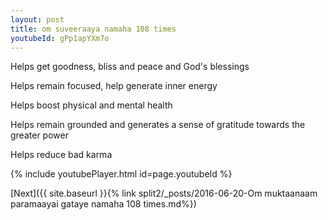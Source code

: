 ```yaml
---
layout: post
title: om suveeraaya namaha 108 times
youtubeId: gPp1apYXm7o
---
```

 
 
Helps get goodness, bliss and peace and God's blessings
 
Helps remain focused, help generate inner energy 
 
Helps boost physical and mental health 
 
Helps remain grounded and generates a sense of gratitude towards the greater power 
 
Helps reduce bad karma
 
 
 
 


{% include youtubePlayer.html id=page.youtubeId %}
 
[Next]({{ site.baseurl }}{% link  split2/_posts/2016-06-20-Om muktaanaam paramaayai gataye namaha 108 times.md%})
 
